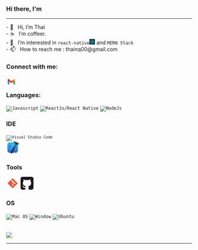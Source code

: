 ### Hi there, I'm

<hr/>
- 👋 &nbsp Hi, I’m Thai<br/>
- ☕️ &nbsp I’m coffeer.<br/>
- 👀 &nbsp I’m interested in <code>react-native</code><code><img height="15" title="Javascript" src="https://raw.githubusercontent.com/thainquet/thainquet/main/react.png"></code> and <code>MERN Stack</code><br/>
- 📫 &nbsp How to reach me : thainq00@gmail.com<br/>

### Connect with me:

[<img align="left" alt="thainq00@gmail.com | Gmail" width="28px" src="https://raw.githubusercontent.com/edent/SuperTinyIcons/master/images/svg/gmail.svg" />][gmail]

<br/>

### Languages:

<code><img height="35" title="Javascript" src="https://camo.githubusercontent.com/9496882abd182958bcea4238ab44f7eb8928d7a4144c150f18f6c55ceb9b4490/68747470733a2f2f6564656e742e6769746875622e696f2f537570657254696e7949636f6e732f696d616765732f7376672f6a6176617363726970742e737667"></code>
<code><img height="35" title="ReactJs/React Native" src="https://camo.githubusercontent.com/98ce3f27aec475c03ad0441a7d4092f6b956814c7adc7f0049689dccedb82f1d/68747470733a2f2f6564656e742e6769746875622e696f2f537570657254696e7949636f6e732f696d616765732f7376672f72656163742e737667"></code>
<code><img height="35" title="NodeJs" src="https://camo.githubusercontent.com/ec29b6a09c99f020c13a844b85dcadeb3fdb1856c51ea466fc34970ae0cd441e/68747470733a2f2f6564656e742e6769746875622e696f2f537570657254696e7949636f6e732f696d616765732f7376672f616d6265726672616d65776f726b2e737667"></code>

### IDE

<code><code><img height="35" title="Visual Studio Code" src="https://img.icons8.com/color/48/000000/visual-studio-code-2019.png"></code>
<img height="35" title="Xcode" src="https://raw.githubusercontent.com/thainquet/thainquet/main/xcode.png"></code>

### Tools

<img height="35" title="Git" src="https://raw.githubusercontent.com/edent/SuperTinyIcons/master/images/svg/git.svg"></code>
<img height="35" title="Github" src="https://raw.githubusercontent.com/edent/SuperTinyIcons/master/images/svg/github.svg"></code>

### OS

<code><img height="35" title="Mac OS" src="https://camo.githubusercontent.com/73bd7cb04728a3ba23bd6aa6740f7c8b585df12db44f4492ec46fc8e30b2115f/68747470733a2f2f6564656e742e6769746875622e696f2f537570657254696e7949636f6e732f696d616765732f7376672f6d61636f732e737667"></code>
<code><img height="35" title="Window" src="https://camo.githubusercontent.com/05eece38536aac5c8437e2cb46362e545443a80922c5e28463530726a6d186ac/68747470733a2f2f6564656e742e6769746875622e696f2f537570657254696e7949636f6e732f696d616765732f7376672f77696e646f77732e737667"></code>
<code><img height="35" title="Ubuntu" src="https://camo.githubusercontent.com/c100a44b540f6bcea3f7bae169d5f75b44e8994a83deeaf2e9b7e7f9523c8bd3/68747470733a2f2f6564656e742e6769746875622e696f2f537570657254696e7949636f6e732f696d616765732f7376672f7562756e74752e737667"></code>

<br/>

<a href="https://github.com/thainquet">
  <img align="center" src="https://github-readme-stats.vercel.app/api/top-langs/?username=thainquet&layout=compact&theme=material-palenight" />
</a>

<hr/>

[gmail]: mailto:thainq00@gmail.com
